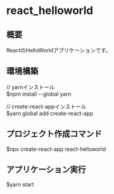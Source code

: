# react_helloworld

## 概要
ReactのHelloWorldアプリケーションです。

## 環境構築
// yarnインストール  
$npm install --global yarn  

// create-react-appインストール  
$yarn global add create-react-app  

## プロジェクト作成コマンド
$npx create-react-app react-helloworld

## アプリケーション実行
$yarn start
